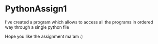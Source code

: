 # PythonAssign1

I've created a program which allows to access all the programs in ordered way through a single python file

Hope you like the assignment ma'am :)

